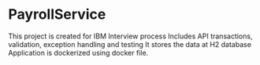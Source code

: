 # PayrollService
This project is created for IBM Interview process
Includes API transactions, validation, exception handling and testing
It stores the data at H2 database
Application is dockerized using docker file.
